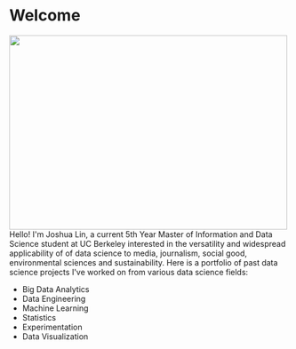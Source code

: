 # Welcome
<img src ="https://images.pexels.com/photos/4473400/pexels-photo-4473400.jpeg?cs=srgb&dl=pexels-ketut-subiyanto-4473400.jpg&fm=jpg"
     alt text ="welcome sign" width="500" height="350">  
Hello! I'm Joshua Lin, a current 5th Year Master of Information and Data Science student at UC Berkeley interested in the versatility and widespread applicability of of data science to media, journalism, social good, environmental sciences and sustainability. Here is a portfolio of past data science projects I've worked on from various data science fields:
- Big Data Analytics
- Data Engineering
- Machine Learning
- Statistics
- Experimentation
- Data Visualization
